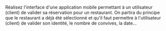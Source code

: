 Réalisez l'interface d'une application mobile permettant à un utilisateur (client) de valider sa réservation pour un restaurant. 
On partira du principe que le restaurant a déjà été sélectionné et qu'il faut permettre à l'utilisateur (client) de valider son identité, le nombre de convives, la date... 